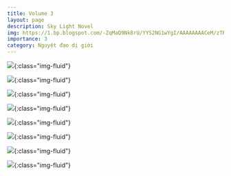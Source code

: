```yaml
---
title: Volume 3
layout: page
description: Sky Light Novel
img: https://1.bp.blogspot.com/-ZqMaQ9Nk8rU/YYS2NG1wYgI/AAAAAAAACeM/zTRO9e9GfMcZhjWQ2_FZ9UDYP9SOSec1QCLcBGAsYHQ/s16000/IMG_0811.PNG
importance: 3
category: Nguyệt đạo dị giới
---
```


![][IMG_0811.PNG]{:class="img-fluid"}

[IMG_0811.PNG]: https://1.bp.blogspot.com/-ZqMaQ9Nk8rU/YYS2NG1wYgI/AAAAAAAACeM/zTRO9e9GfMcZhjWQ2_FZ9UDYP9SOSec1QCLcBGAsYHQ/s16000/IMG_0811.PNG

![][IMG_0813.PNG]{:class="img-fluid"}

[IMG_0813.PNG]: https://1.bp.blogspot.com/-lbmyy1KfP9Q/YYS2NMyrVCI/AAAAAAAACeE/qknBd4ZpkyI_S-352zza5YCYtIU5rI4aQCLcBGAsYHQ/s16000/IMG_0813.PNG

![][IMG_0829.PNG]{:class="img-fluid"}

[IMG_0829.PNG]: https://1.bp.blogspot.com/-C05lN4vOKQY/YYS2NM1cnWI/AAAAAAAACeI/7tMg2UsASqAXWl53y21hKiS098cZXG8QACLcBGAsYHQ/s16000/IMG_0829.PNG

![][IMG_0850.PNG]{:class="img-fluid"}

[IMG_0850.PNG]: https://1.bp.blogspot.com/-g3bSi7exYA0/YYS2N-I1IxI/AAAAAAAACeQ/NAM_yQXdbwginLuDmpfATMsBz26GoRbdACLcBGAsYHQ/s16000/IMG_0850.PNG

![][IMG_0882.PNG]{:class="img-fluid"}

[IMG_0882.PNG]: https://1.bp.blogspot.com/-GCZtdGUj5QU/YYS2ONjsb7I/AAAAAAAACeU/PAabP4S-iaw5a8ku5TZ1uE6AnxbiQkUPgCLcBGAsYHQ/s16000/IMG_0882.PNG

![][IMG_0915.PNG]{:class="img-fluid"}

[IMG_0915.PNG]: https://1.bp.blogspot.com/-KW9zG62AUCY/YYS2OU6CR-I/AAAAAAAACeY/rFiYeTukpiAdaH_V9bQGB1aMU32S_Vj-wCLcBGAsYHQ/s16000/IMG_0915.PNG

![][IMG_0937.PNG]{:class="img-fluid"}

[IMG_0937.PNG]: https://1.bp.blogspot.com/-XRzJatHgVFQ/YYS2OoyTSXI/AAAAAAAACec/FJg0zqZuqnUFe5p7a7At4uB8btp5mwdRgCLcBGAsYHQ/s16000/IMG_0937.PNG

![][IMG_0964.PNG]{:class="img-fluid"}

[IMG_0964.PNG]: https://1.bp.blogspot.com/-qWJadMbF1VY/YYS2PMd5DjI/AAAAAAAACeg/tceUDK0N_XoDbDQyMoAEAACH7w29ot3ZACLcBGAsYHQ/s16000/IMG_0964.PNG